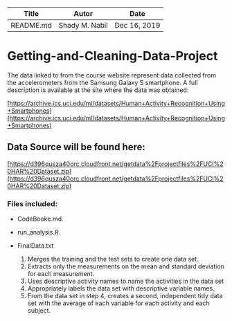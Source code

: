 | Title     | Autor          | Date         |
| ----------|----------------|--------------|
| README.md | Shady M. Nabil | Dec 16, 2019 | 

# Getting-and-Cleaning-Data-Project

The data linked to from the course website represent data collected from the accelerometers from the Samsung Galaxy S smartphone. A full description is available at the site where the data was obtained: 

[https://archive.ics.uci.edu/ml/datasets/Human+Activity+Recognition+Using+Smartphones](https://archive.ics.uci.edu/ml/datasets/Human+Activity+Recognition+Using+Smartphones)

## Data Source will be found here:

[https://d396qusza40orc.cloudfront.net/getdata%2Fprojectfiles%2FUCI%20HAR%20Dataset.zip](https://d396qusza40orc.cloudfront.net/getdata%2Fprojectfiles%2FUCI%20HAR%20Dataset.zip)

### Files included:
* CodeBooke.md.
* run_analysis.R.
* FinalData.txt

    1. Merges the training and the test sets to create one data set.  
    2. Extracts only the measurements on the mean and standard deviation for each measurement.  
    3. Uses descriptive activity names to name the activities in the data set  
    4. Appropriately labels the data set with descriptive variable names.  
    5. From the data set in step 4, creates a second, independent tidy data set with the average of each variable for each activity and each subject.
